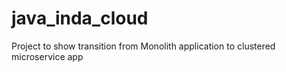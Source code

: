# java_inda_cloud
Project to show transition from Monolith application to clustered microservice app

